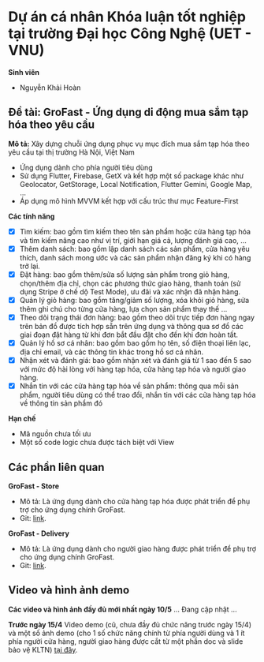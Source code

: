 # Dự án cá nhân Khóa luận tốt nghiệp tại trường Đại học Công Nghệ (UET - VNU)

**Sinh viên**
- Nguyễn Khải Hoàn

## Đề tài: GroFast - Ứng dụng di động mua sắm tạp hóa theo yêu cầu

**Mô tả:** Xây dựng chuỗi ứng dụng phục vụ mục đích mua sắm tạp hóa theo yêu cầu tại thị trường Hà Nội, Việt Nam
- Ứng dụng dành cho phía người tiêu dùng
- Sử dụng Flutter, Firebase, GetX và kết hợp một số package khác như Geolocator, GetStorage, Local Notification, Flutter Gemini, Google Map, ...
- Áp dụng mô hình MVVM kết hợp với cấu trúc thư mục Feature-First

**Các tính năng**
- [x] Tìm kiếm: bao gồm tìm kiếm theo tên sản phẩm hoặc cửa hàng tạp hóa và tìm kiếm nâng cao như vị trí, giới hạn giá cả, lượng đánh giá cao, …
- [x] Thêm danh sách: bao gồm lập danh sách các sản phẩm, cửa hàng yêu thích, danh sách mong ước và các sản phẩm nhận đăng ký khi có hàng trở lại. 
- [x] Đặt hàng: bao gồm thêm/sửa số lượng sản phẩm trong giỏ hàng, chọn/thêm địa chỉ, chọn các phương thức giao hàng, thanh toán (sử dụng Stripe ở chế dộ Test Mode), ưu đãi và xác nhận đã nhận hàng.
- [x] Quản lý giỏ hàng: bao gồm tăng/giảm số lượng, xóa khỏi giỏ hàng, sửa thêm ghi chú cho từng cửa hàng, lựa chọn sản phẩm thay thế …
- [x] Theo dõi trạng thái đơn hàng: bao gồm theo dõi trực tiếp đơn hàng ngay trên bản đồ được tích hợp sẵn trên ứng dụng và thông qua sơ đồ các giai đoạn đặt hàng từ khi đơn bắt đầu đặt cho đến khi đơn hoàn tất. 
- [x] Quản lý hồ sơ cá nhân: bao gồm bao gồm họ tên, số điện thoại liên lạc, địa chỉ email, và các thông tin khác trong hồ sơ cá nhân.
- [x] Nhận xét và đánh giá: bao gồm nhận xét và đánh giá từ 1 sao đến 5 sao với mức độ hài lòng với hàng tạp hóa, cửa hàng tạp hóa và người giao hàng.
- [x] Nhắn tin với các cửa hàng tạp hóa về sản phẩm: thông qua mỗi sản phẩm, người tiêu dùng có thể trao đổi, nhắn tin với các cửa hàng tạp hóa về thông tin sản phẩm đó

**Hạn chế**
- Mã nguồn chưa tối ưu
- Một số code logic chưa được tách biệt với View

## Các phần liên quan

**GroFast - Store**
- Mô tả: Là ứng dụng dành cho cửa hàng tạp hóa được phát triển để phụ trợ cho ứng dụng chính GroFast.
- Git: [link](https://github.com/NguyenKhaiHoan/hnk_on_demand_grocery_store).

**GroFast - Delivery**
- Mô tả: Là ứng dụng dành cho người giao hàng được phát triển để phụ trợ cho ứng dụng chính GroFast.
- Git: [link](https://github.com/NguyenKhaiHoan/hnk_on_demand_grocery_deliver).

## Video và hình ảnh demo

**Các video và hình ảnh đầy đủ mới nhất ngày 10/5**
... Đang cập nhật ...

**Trước ngày 15/4**
Video demo (cũ, chưa đầy đủ chức năng trước ngày 15/4) và một số ảnh demo (cho 1 số chức năng chính từ phía người dùng và 1 ít phía người cửa hàng, người giao hàng được cắt từ một phần doc và slide bảo vệ KLTN) [tại đây](https://drive.google.com/drive/folders/1-4u3ClwEwDi5jzwFoE2HYTNPb-zzKvgW?usp=drive_link). 

